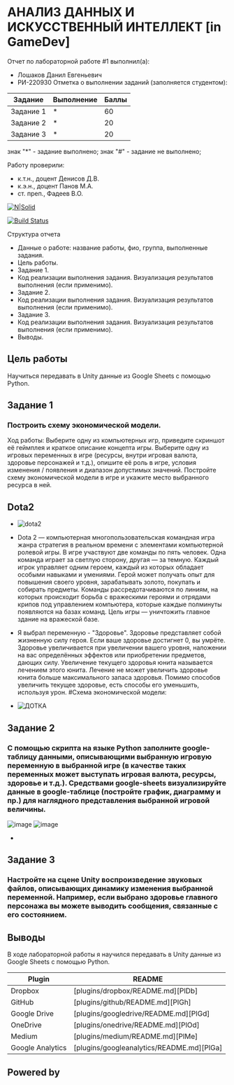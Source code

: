 # АНАЛИЗ ДАННЫХ И ИСКУССТВЕННЫЙ ИНТЕЛЛЕКТ [in GameDev]
Отчет по лабораторной работе #1 выполнил(а):
- Лошаков Данил Евгеньевич
- РИ-220930
Отметка о выполнении заданий (заполняется студентом):

| Задание | Выполнение | Баллы |
| ------ | ------ | ------ |
| Задание 1 | * | 60 |
| Задание 2 | * | 20 |
| Задание 3 | * | 20 |

знак "*" - задание выполнено; знак "#" - задание не выполнено;

Работу проверили:
- к.т.н., доцент Денисов Д.В.
- к.э.н., доцент Панов М.А.
- ст. преп., Фадеев В.О.

[![N|Solid](https://cldup.com/dTxpPi9lDf.thumb.png)](https://nodesource.com/products/nsolid)

[![Build Status](https://travis-ci.org/joemccann/dillinger.svg?branch=master)](https://travis-ci.org/joemccann/dillinger)

Структура отчета

- Данные о работе: название работы, фио, группа, выполненные задания.
- Цель работы.
- Задание 1.
- Код реализации выполнения задания. Визуализация результатов выполнения (если применимо).
- Задание 2.
- Код реализации выполнения задания. Визуализация результатов выполнения (если применимо).
- Задание 3.
- Код реализации выполнения задания. Визуализация результатов выполнения (если применимо).
- Выводы.

## Цель работы
Научиться передавать в Unity данные из Google Sheets с помощью Python.

## Задание 1
### Построить схему экономической модели.
Ход работы:
Выберите одну из компьютерных игр, приведите скриншот её геймплея и краткое описание концепта игры. Выберите одну из игровых переменных в игре (ресурсы, внутри игровая валюта, здоровье персонажей и т.д.), опишите её роль в игре, условия изменения / появления и диапазон допустимых значений. Постройте схему экономической модели в игре и укажите место выбранного ресурса в ней.
## Dota2
- ![dota2](https://github.com/smakkkkk/DA-in-GameDev-lab2/assets/129764703/683faa47-c85b-4a4d-8b2c-0691c390e345)

- Dota 2 — компьютерная многопользовательская командная игра жанра стратегия в реальном времени с элементами компьютерной ролевой игры.
В игре участвуют две команды по пять человек. Одна команда играет за светлую сторону, другая — за темную. Каждый игрок управляет одним героем, каждый из которых обладает особыми навыками и умениями. Герой может получать опыт для повышения своего уровня, зарабатывать золото, покупать и собирать предметы. Команды рассредотачиваются по линиям, на которых происходит борьба с вражескими героями и отрядами крипов под управлением компьютера, которые каждые полминуты появляются на базах команд. Цель игры — уничтожить главное здание на вражеской базе.

- Я выбрал переменную - "Здоровье". Здоровье представляет собой жизненную силу героя. Если ваше здоровье достигнет 0, вы умрёте. Здоровье увеличивается при увеличении вашего уровня, наложении на вас определённых эффектов или приобретении предметов, дающих силу. Увеличение текущего здоровья юнита называется лечением этого юнита. Лечение не может увеличить здоровье юнита больше максимального запаса здоровья. Помимо способов увеличить текущее здоровье, есть способы его уменьшить, используя урон. 
#Схема экономической модели:
- ![ДОТКА](https://github.com/smakkkkk/DA-in-GameDev-lab2/assets/129764703/6e39c34c-9f71-4af1-bb58-295f25e89e31)

## Задание 2
### С помощью скрипта на языке Python заполните google-таблицу данными, описывающими выбранную игровую переменную в выбранной игре (в качестве таких переменных может выступать игровая валюта, ресурсы, здоровье и т.д.). Средствами google-sheets визуализируйте данные в google-таблице (постройте график, диаграмму и пр.) для наглядного представления выбранной игровой величины.
![image](https://github.com/smakkkkk/DA-in-GameDev-lab2/assets/129764703/dbaa85c0-b82f-4ed9-83bc-104ce5130075)
![image](https://github.com/smakkkkk/DA-in-GameDev-lab2/assets/129764703/6ce676d5-077f-409a-8797-3b81edbe99db)

-

## Задание 3
### Настройте на сцене Unity воспроизведение звуковых файлов, описывающих динамику изменения выбранной переменной. Например, если выбрано здоровье главного персонажа вы можете выводить сообщения, связанные с его состоянием.


## Выводы

В ходе лабораторной работы я научился передавать в Unity данные из Google Sheets с помощью Python.

| Plugin | README |
| ------ | ------ |
| Dropbox | [plugins/dropbox/README.md][PlDb] |
| GitHub | [plugins/github/README.md][PlGh] |
| Google Drive | [plugins/googledrive/README.md][PlGd] |
| OneDrive | [plugins/onedrive/README.md][PlOd] |
| Medium | [plugins/medium/README.md][PlMe] |
| Google Analytics | [plugins/googleanalytics/README.md][PlGa] |

## Powered by
